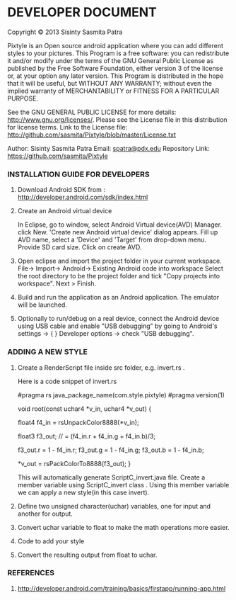 DEVELOPER DOCUMENT
==================
 
  Copyright © 2013 Sisinty Sasmita Patra
 
  Pixtyle is an Open source android application where you can add different styles to your pictures.
  This Program is a free software: you can redistribute it and/or modify under the terms of the GNU 
  General Public License as published by the Free Software Foundation, either version 3 of the 
  license or, at your option any later version. This Program is distributed in the hope that it 
  will be useful, but WITHOUT ANY WARRANTY;  without even the implied warranty of MERCHANTABILITY 
  or FITNESS FOR A PARTICULAR PURPOSE.
  
  See the GNU GENERAL PUBLIC LICENSE for more details: http://www.gnu.org/licenses/.
  Please see the License file in this distribution for license terms.
  Link to the License file: http://github.com/sasmita/Pixtyle/blob/master/License.txt
 
  Author: Sisinty Sasmita Patra
  Email:  spatra@pdx.edu
  Repository Link: https://github.com/sasmita/Pixtyle
 
### INSTALLATION GUIDE FOR DEVELOPERS

1. Download Android SDK from : http://developer.android.com/sdk/index.html

2. Create an Android virtual device 

   In Eclipse, go to window, select Android Virtual device(AVD) Manager. click New.
   'Create new Android virtual device' dialog appears. Fill up AVD name, select a 
   'Device' and 'Target' from drop-down menu. Provide SD card size. Click on create AVD.

3. Open eclipse and import the project folder in your current workspace.
   File-> Import-> Android-> Existing Android code into workspace
   Select the root directory to be the project folder and tick "Copy projects into workspace". 
   Next > Finish.

4. Build and run the application as an Android application. The emulator will be launched.

5. Optionally to run/debug on a real device, connect the Android device using USB cable and enable "USB debugging" by
   going to Android's settings -> { } Developer options -> check  "USB debugging".
 
### ADDING A NEW STYLE

1. Create a RenderScript file inside src folder, e.g. invert.rs .

   Here is a code snippet of invert.rs
   
   #pragma rs java_package_name(com.style.pixtyle)
   #pragma version(1)

   void root(const uchar4 *v_in, uchar4 *v_out) {

    float4 f4_in = rsUnpackColor8888(*v_in);

    float3 f3_out; // = (f4_in.r + f4_in.g + f4_in.b)/3;
    
    f3_out.r = 1 - f4_in.r;
    f3_out.g = 1 - f4_in.g;
    f3_out.b = 1 - f4_in.b;
    
    *v_out = rsPackColorTo8888(f3_out);
    }
  
   This will automatically generate ScriptC_invert.java file. 
   Create a member variable using ScriptC_invert class .
   Using this member variable we can apply a new style(in this case invert).

2. Define two unsigned character(uchar) variables, one for input and another for output.

3. Convert uchar variable to float to make the math operations more easier.

4. Code to add your style

5. Convert the resulting output from float to uchar. 


### REFERENCES
 
1. http://developer.android.com/training/basics/firstapp/running-app.html


